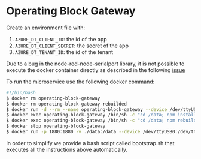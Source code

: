 # Operating Block Gateway

Create an environment file with:
1. `AZURE_DT_CLIENT_ID`: the id of the app 
2. `AZURE_DT_CLIENT_SECRET`: the secret of the app
3. `AZURE_DT_TENANT_ID`: the id of the tenant

Due to a bug in the node-red-node-serialport library, it is not possible to execute the docker container directly as described in the following [issue](https://github.com/node-red/node-red/issues/3461)

To run the microservice use the following docker command: 

``` bash
#!/bin/bash
$ docker rm operating-block-gateway
$ docker rm operating-block-gateway-rebuilded
$ docker run -d --rm --name operating-block-gateway --device /dev/ttyUSB0:/dev/ttyUSB0 -v ./data:/data -p 1880:1880 -e NODE_RED_ENABLE_SAFE_MODE=true nodered/node-red
$ docker exec operating-block-gateway /bin/sh -c "cd /data; npm install node-red-contrib-https; npm install node-red-node-serialport"
$ docker exec operating-block-gateway /bin/sh -c "cd /data; npm rebuild --build-from-source"
$ docker stop operating-block-gateway
$ docker run -p 1880:1880 -v ./data:/data --device /dev/ttyUSB0:/dev/ttyUSB0 --group-add dialout --env-file .env --name operating-block-gateway-rebuilded nodered/node-red
```

In order to simplify we provide a bash script called bootstrap.sh that executes all the instructions above automatically.



